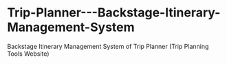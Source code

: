 # Trip-Planner---Backstage-Itinerary-Management-System
Backstage Itinerary Management System of Trip Planner (Trip Planning Tools Website)
